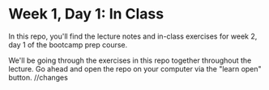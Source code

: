 # Week 1, Day 1: In Class

In this repo, you'll find the lecture notes and in-class exercises for week 2, day 1 of the bootcamp prep course.

We'll be going through the exercises in this repo together throughout the lecture. Go ahead and open the repo on your computer via the "learn open" button.
//changes
